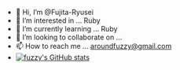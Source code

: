 - 👋 Hi, I’m @Fujita-Ryusei
- 👀 I’m interested in ... Ruby
- 🌱 I’m currently learning ... Ruby
- 💞️ I’m looking to collaborate on ...
- 📫 How to reach me ... aroundfuzzy@gmail.com
- [![fuzzy's GitHub stats](https://github-readme-stats.vercel.app/api?username=Fujita-Ryusei)](https://github.com/Fujita-Ryusei/github-readme-stats)

<!---
Fujita-Ryusei/Fujita-Ryusei is a ✨ special ✨ repository because its `README.md` (this file) appears on your GitHub profile.
You can click the Preview link to take a look at your changes.
--->
